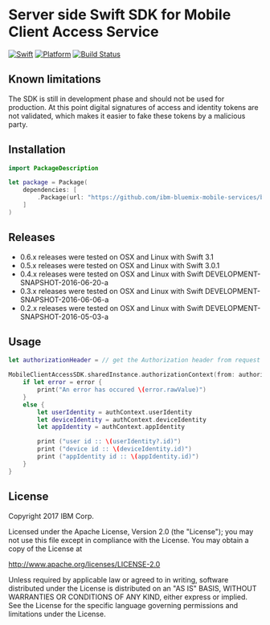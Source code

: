 # Server side Swift SDK for Mobile Client Access Service

[![Swift][swift-badge]][swift-url]
[![Platform][platform-badge]][platform-url]
[![Build Status](https://travis-ci.org/ibm-bluemix-mobile-services/bms-mca-serversdk-swift.svg)](https://travis-ci.org/ibm-bluemix-mobile-services/bms-mca-serversdk-swift)

[swift-badge]: https://img.shields.io/badge/Swift-3.0-orange.svg
[swift-url]: https://swift.org
[platform-badge]: https://img.shields.io/badge/Platforms-OS%20X%20--%20Linux-lightgray.svg
[platform-url]: https://swift.org

## Known limitations

The SDK is still in development phase and should not be used for production. At this point digital signatures of access and identity tokens are not validated, which makes it easier to fake these tokens by a malicious party.

## Installation

```swift
import PackageDescription

let package = Package(
    dependencies: [
        .Package(url: "https://github.com/ibm-bluemix-mobile-services/bms-mca-serversdk-swift.git", majorVersion: 0, minor: 6)
    ]
)
```

## Releases

* 0.6.x releases were tested on OSX and Linux with Swift 3.1
* 0.5.x releases were tested on OSX and Linux with Swift 3.0.1
* 0.4.x releases were tested on OSX and Linux with Swift DEVELOPMENT-SNAPSHOT-2016-06-20-a
* 0.3.x releases were tested on OSX and Linux with Swift DEVELOPMENT-SNAPSHOT-2016-06-06-a
* 0.2.x releases were tested on OSX and Linux with Swift DEVELOPMENT-SNAPSHOT-2016-05-03-a

## Usage

```Swift
let authorizationHeader = // get the Authorization header from request

MobileClientAccessSDK.sharedInstance.authorizationContext(from: authorizationHeader) { (error, authContext) in
	if let error = error {
		print("An error has occured \(error.rawValue)")
	}
	else {
		let userIdentity = authContext.userIdentity
		let deviceIdentity = authContext.deviceIdentity
		let appIdentity = authContext.appIdentity

		print ("user id :: \(userIdentity?.id)")
		print ("device id :: \(deviceIdentity.id)")
		print ("appIdentity id :: \(appIdentity.id)")
	}
}
```

## License

Copyright 2017 IBM Corp.

Licensed under the Apache License, Version 2.0 (the "License");
you may not use this file except in compliance with the License.
You may obtain a copy of the License at

http://www.apache.org/licenses/LICENSE-2.0

Unless required by applicable law or agreed to in writing, software
distributed under the License is distributed on an "AS IS" BASIS,
WITHOUT WARRANTIES OR CONDITIONS OF ANY KIND, either express or implied.
See the License for the specific language governing permissions and
limitations under the License.
